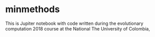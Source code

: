 # minmethods

This is Jupiter notebook with code written during the
evolutionary computation 2018 course at the National
The University of Colombia,
